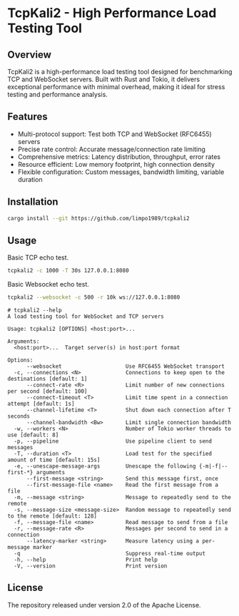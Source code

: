 # TcpKali2 - High Performance Load Testing Tool

## Overview
TcpKali2 is a high-performance load testing tool designed for benchmarking TCP and WebSocket servers. Built with Rust and Tokio, it delivers exceptional performance with minimal overhead, making it ideal for stress testing and performance analysis.

## Features

* Multi-protocol support: Test both TCP and WebSocket (RFC6455) servers
* Precise rate control: Accurate message/connection rate limiting
* Comprehensive metrics: Latency distribution, throughput, error rates
* Resource efficient: Low memory footprint, high connection density
* Flexible configuration: Custom messages, bandwidth limiting, variable duration

## Installation

```bash
cargo install --git https://github.com/limpo1989/tcpkali2
```

## Usage

Basic TCP echo test.
```bash
tcpkali2 -c 1000 -T 30s 127.0.0.1:8080
```

Basic Websocket echo test.
```bash
tcpkali2 --websocket -c 500 -r 10k ws://127.0.0.1:8080
```


```
# tcpkali2 --help
A load testing tool for WebSocket and TCP servers

Usage: tcpkali2 [OPTIONS] <host:port>...

Arguments:
  <host:port>...  Target server(s) in host:port format

Options:
      --websocket                    Use RFC6455 WebSocket transport
  -c, --connections <N>              Connections to keep open to the destinations [default: 1]
      --connect-rate <R>             Limit number of new connections per second [default: 100]
      --connect-timeout <T>          Limit time spent in a connection attempt [default: 1s]
      --channel-lifetime <T>         Shut down each connection after T seconds
      --channel-bandwidth <Bw>       Limit single connection bandwidth
  -w, --workers <N>                  Number of Tokio worker threads to use [default: 8]
  -p, --pipeline                     Use pipeline client to send messages
  -T, --duration <T>                 Load test for the specified amount of time [default: 15s]
  -e, --unescape-message-args        Unescape the following {-m|-f|--first-*} arguments
      --first-message <string>       Send this message first, once
      --first-message-file <name>    Read the first message from a file
  -m, --message <string>             Message to repeatedly send to the remote
  -s, --message-size <message-size>  Random message to repeatedly send to the remote [default: 128]
  -f, --message-file <name>          Read message to send from a file
  -r, --message-rate <R>             Messages per second to send in a connection
      --latency-marker <string>      Measure latency using a per-message marker
  -q                                 Suppress real-time output
  -h, --help                         Print help
  -V, --version                      Print version
```


## License
The repository released under version 2.0 of the Apache License.